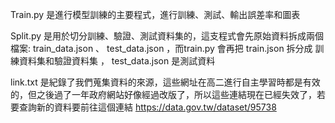 Train.py 是進行模型訓練的主要程式，進行訓練、測試、輸出誤差率和圖表

Split.py 是用於切分訓練、驗證、測試資料集的，這支程式會先原始資料拆成兩個檔案: train_data.json 、 test_data.json ，而train.py 會再把 train.json 拆分成 訓練資料集和驗證資料集 ， test_data.json 是測試資料

link.txt 是紀錄了我們蒐集資料的來源，這些網址在高二進行自主學習時都是有效的，但之後過了一年政府網站好像經過改版了，所以這些連結現在已經失效了，若要查詢新的資料要前往這個連結 https://data.gov.tw/dataset/95738
